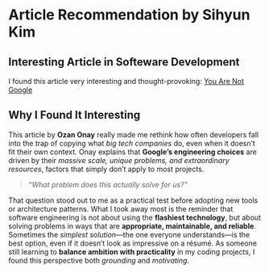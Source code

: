# Article Recommendation by Sihyun Kim

## Interesting Article in Softeware Development

I found this article very interesting and thought-provoking: [You Are Not Google](https://blog.bradfieldcs.com/you-are-not-google-84912cf44afb)

## Why I Found It Interesting  

This article by **Ozan Onay** really made me rethink how often developers fall into the trap of copying what *big tech companies* do, even when it doesn’t fit their own context. Onay explains that **Google’s engineering choices** are driven by their *massive scale, unique problems, and extraordinary resources*, factors that simply don’t apply to most projects.  

> *“What problem does this actually solve for us?”*  

That question stood out to me as a practical test before adopting new tools or architecture patterns. What I took away most is the reminder that software engineering is not about using the **flashiest technology**, but about solving problems in ways that are **appropriate, maintainable, and reliable**. Sometimes the *simplest solution*—the one everyone understands—is the best option, even if it doesn’t look as impressive on a résumé. As someone still learning to **balance ambition with practicality** in my coding projects, I found this perspective both *grounding* and *motivating*.  

